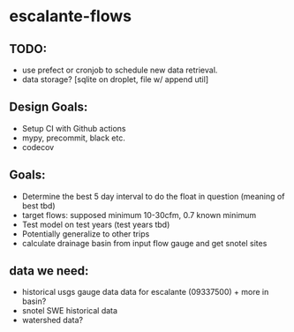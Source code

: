 # escalante-flows


## TODO:
- use prefect or cronjob to schedule new data retrieval.
- data storage? [sqlite on droplet, file w/ append util]

## Design Goals:
- Setup CI with Github actions
- mypy, precommit, black etc.
- codecov


## Goals:
 - Determine the best 5 day interval to do the float in question (meaning of best tbd)
 - target flows: supposed minimum 10-30cfm, 0.7 known minimum
 - Test model on test years (test years tbd)
 - Potentially generalize to other trips
 - calculate drainage basin from input flow gauge and get snotel sites
## data we need:
 - historical usgs gauge data data for escalante (09337500) + more in basin?
 - snotel SWE historical data
 - watershed data?
